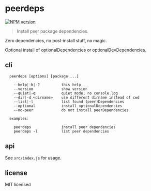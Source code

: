 # peerdeps

[![NPM version](https://badge.fury.io/js/peerdeps.svg)](https://www.npmjs.com/package/peerdeps/)

> Install peer package dependencies.

Zero dependencies, no post-install stuff, no magic.

Optional install of optionalDependencies or optionalDevDependencies.

## cli

```
  peerdeps [options] [package ...]

    --help|-h|-?          this help
    --version             show version
    --quiet|-q            quiet mode; no console.log
    --dir|-d <dirname>    use different dirname instead of cwd
    --list|-l             list found (peer)Dependencies
    --optional            install optionalDependencies
    --no-peer             do not install peerDependencies

  examples:

    peerdeps              install peer dependencies
    peerdeps -l           list peer dependencies

```

## api

See `src/index.js` for usage.


## license

MIT licensed
